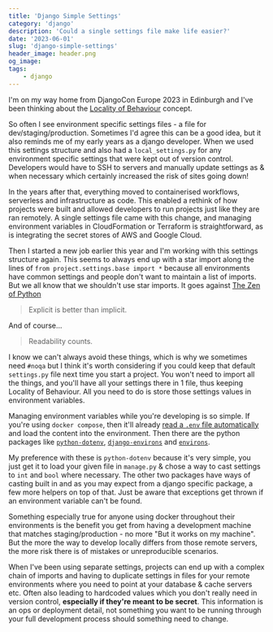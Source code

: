 ```yaml
---
title: 'Django Simple Settings'
category: 'django'
description: 'Could a single settings file make life easier?'
date: '2023-06-01'
slug: 'django-simple-settings'
header_image: header.png
og_image: 
tags:
    - django
---
```


I'm on my way home from DjangoCon Europe 2023 in Edinburgh and I've been thinking about the [Locality of Behaviour](https://htmx.org/essays/locality-of-behaviour) concept.

So often I see environment specific settings files - a file for dev/staging/production. Sometimes I'd agree this can be a good idea, but it also reminds me of my early years as a django developer. When we used this settings structure and also had a ``local_settings.py`` for any environment specific settings that were kept out of version control. Developers would have to SSH to servers and manually update settings as & when necessary which certainly increased the risk of sites going down!

In the years after that, everything moved to containerised workflows, serverless and infrastructure as code. This enabled a rethink of how projects were built and allowed developers to run projects just like they are ran remotely. A single settings file came with this change, and managing environment variables in CloudFormation or Terraform is straightforward, as is integrating the secret stores of AWS and Google Cloud.

Then I started a new job earlier this year and I'm working with this settings structure again. This seems to always end up with a star import along the lines of ``from project.settings.base import *`` because all environments have common settings and people don't want to maintain a list of imports. But we all know that we shouldn't use star imports. It goes against [The Zen of Python](http://legacy.python.org/dev/peps/pep-0020/)

> Explicit is better than implicit.

And of course...

> Readability counts.

I know we can't always avoid these things, which is why we sometimes need ``#noqa`` but I think it's worth considering if you could keep that default ``settings.py`` file next time you start a project. You won't need to import all the things, and you'll have all your settings there in 1 file, thus keeping Locality of Behaviour. All you need to do is store those settings values in environment variables.

Managing environment variables while you're developing is so simple. If you're using ``docker compose``, then it'll already [read a ``.env`` file automatically](https://docs.docker.com/compose/environment-variables/set-environment-variables/#compose-file) and load the content into the environment. Then there are the python packages like [``python-dotenv``](https://www.pypi.org/p/python-dotenv), [``django-environs``](https://www.pypi.org/p/django-environs) and [``environs``](https://www.pypi.org/p/environs).

My preference with these is ``python-dotenv`` because it's very simple, you just get it to load your given file in ``manage.py`` & chose a way to cast settings to ``int`` and ``bool`` where necessary. The other two packages have ways of casting built in and as you may expect from a django specific package, a few more helpers on top of that. Just be aware that exceptions get thrown if an environment variable can't be found.

Something especially true for anyone using docker throughout their environments is the benefit you get from having a development machine that matches staging/production - no more "But it works on my machine". But the more the way to develop locally differs from those remote servers, the more risk there is of mistakes or unreproducible scenarios.

When I've been using separate settings, projects can end up with a complex chain of imports and having to duplicate settings in files for your remote environments where you need to point at your database & cache servers etc. Often also leading to hardcoded values which you don't really need in version control, **especially if they're meant to be secret**. This information is an ops or deployment detail, not something you want to be running through your full development process should something need to change.
